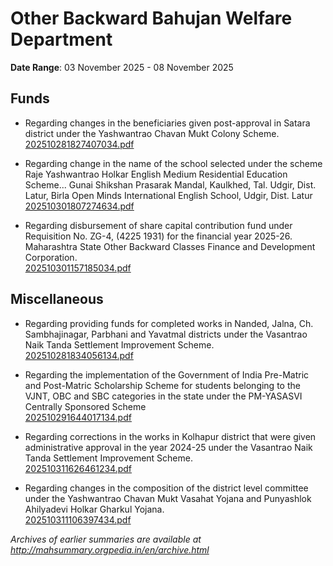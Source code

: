# Other Backward Bahujan Welfare Department

**Date Range**: 03 November 2025 - 08 November 2025


## Funds
- Regarding changes in the beneficiaries given post-approval in Satara district under the Yashwantrao Chavan Mukt Colony Scheme.\
  [202510281827407034.pdf](https://gr.maharashtra.gov.in/Site/Upload/Government%20Resolutions/English/202510281827407034.pdf)

- Regarding change in the name of the school selected under the scheme Raje Yashwantrao Holkar English Medium Residential Education Scheme... Gunai Shikshan Prasarak Mandal, Kaulkhed, Tal. Udgir, Dist. Latur, Birla Open Minds International English School, Udgir, Dist. Latur\
  [202510301807274634.pdf](https://gr.maharashtra.gov.in/Site/Upload/Government%20Resolutions/English/202510301807274634.pdf)

- Regarding disbursement of share capital contribution fund under Requisition No. ZG-4, (4225 1931) for the financial year 2025-26. Maharashtra State Other Backward Classes Finance and Development Corporation.\
  [202510301157185034.pdf](https://gr.maharashtra.gov.in/Site/Upload/Government%20Resolutions/English/202510301157185034.pdf)

## Miscellaneous
- Regarding providing funds for completed works in Nanded, Jalna, Ch. Sambhajinagar, Parbhani and Yavatmal districts under the Vasantrao Naik Tanda Settlement Improvement Scheme.\
  [202510281834056134.pdf](https://gr.maharashtra.gov.in/Site/Upload/Government%20Resolutions/English/202510281834056134.pdf)

- Regarding the implementation of the Government of India Pre-Matric and Post-Matric Scholarship Scheme for students belonging to the VJNT, OBC and SBC categories in the state under the PM-YASASVI Centrally Sponsored Scheme\
  [202510291644017134.pdf](https://gr.maharashtra.gov.in/Site/Upload/Government%20Resolutions/English/202510291644017134.pdf)

- Regarding corrections in the works in Kolhapur district that were given administrative approval in the year 2024-25 under the Vasantrao Naik Tanda Settlement Improvement Scheme.\
  [202510311626461234.pdf](https://gr.maharashtra.gov.in/Site/Upload/Government%20Resolutions/English/202510311626461234.pdf)

- Regarding changes in the composition of the district level committee under the Yashwantrao Chavan Mukt Vasahat Yojana and Punyashlok Ahilyadevi Holkar Gharkul Yojana.\
  [202510311106397434.pdf](https://gr.maharashtra.gov.in/Site/Upload/Government%20Resolutions/English/202510311106397434.pdf)


*Archives of earlier summaries are available at http://mahsummary.orgpedia.in/en/archive.html*